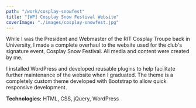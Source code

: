 ```yaml
---
path: "/work/cosplay-snowfest"
title: "[WP] Cosplay Snow Festival Website"
coverImage: "./images/cosplay-snowfest.jpg"
---
```

While I was the President and Webmaster of the RIT Cosplay Troupe back in University, I made a complete overhaul to the website used for the club's signature event, Cosplay Snow Festival. All media and content were created by me.

I installed WordPress and developed reusable plugins to help facilitate further maintenance of the website when I graduated. The theme is a completely custom theme developed with Bootstrap to allow quick responsive development.

**Technologies:** HTML, CSS, jQuery, WordPress
